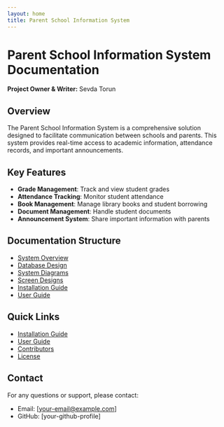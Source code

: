 ```yaml
---
layout: home
title: Parent School Information System
---
```


# Parent School Information System Documentation

**Project Owner & Writer:** Sevda Torun

## Overview

The Parent School Information System is a comprehensive solution designed to facilitate communication between schools and parents. This system provides real-time access to academic information, attendance records, and important announcements.

## Key Features

- **Grade Management**: Track and view student grades
- **Attendance Tracking**: Monitor student attendance
- **Book Management**: Manage library books and student borrowing
- **Document Management**: Handle student documents
- **Announcement System**: Share important information with parents

## Documentation Structure

- [System Overview](docs/README.md)
- [Database Design](docs/database/README.md)
- [System Diagrams](docs/diagrams/README.md)
- [Screen Designs](docs/screens/README.md)
- [Installation Guide](docs/installation/README.md)
- [User Guide](docs/usage/guide.md)

## Quick Links

- [Installation Guide](docs/installation/guide.md)
- [User Guide](docs/usage/guide.md)
- [Contributors](CONTRIBUTORS.md)
- [License](LICENSE)

## Contact

For any questions or support, please contact:
- Email: [your-email@example.com]
- GitHub: [your-github-profile] 
